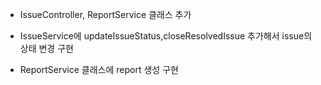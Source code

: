 +  IssueController, ReportService 클래스 추가

+  IssueService에 updateIssueStatus,closeResolvedIssue 추가해서 issue의 상태 변경 구현

+  ReportService 클래스에 report 생성 구현
